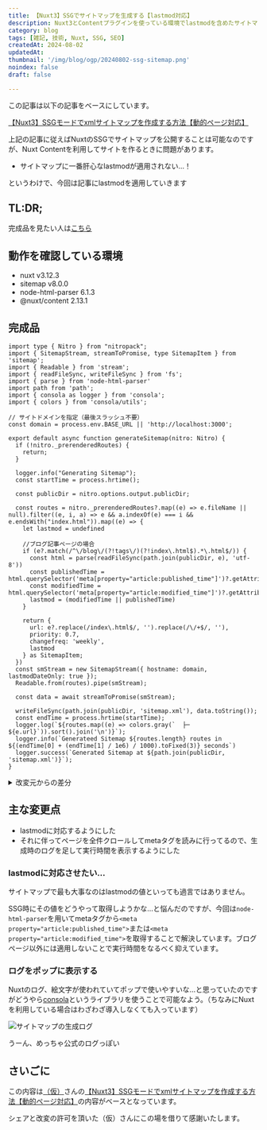 ```yaml
---
title: 【Nuxt3】SSGでサイトマップを生成する【lastmod対応】
description: Nuxt3とContentプラグインを使っている環境でlastmodを含めたサイトマップをSSGで生成する方法を解説しています。
category: blog
tags: [雑記, 技術, Nuxt, SSG, SEO]
createdAt: 2024-08-02
updatedAt: 
thumbnail: '/img/blog/ogp/20240802-ssg-sitemap.png'
noindex: false
draft: false

---
```


この記事は以下の記事をベースにしています。

[【Nuxt3】SSGモードでxmlサイトマップを作成する方法【動的ページ対応】](https://zenn.dev/kakkokari_gtyih/articles/db1aed4fed6054)

上記の記事に従えばNuxtのSSGでサイトマップを公開することは可能なのですが、Nuxt Contentを利用してサイトを作るときに問題があります。
- サイトマップに一番肝心なlastmodが適用されない…！


というわけで、今回は記事にlastmodを適用していきます

## TL:DR;
完成品を見たい人は[こちら](#完成品)

## 動作を確認している環境
- nuxt v3.12.3
- sitemap v8.0.0
- node-html-parser 6.1.3
- @nuxt/content 2.13.1


## 完成品
```ts[generate-sitemap.ts]
import type { Nitro } from "nitropack";
import { SitemapStream, streamToPromise, type SitemapItem } from 'sitemap';
import { Readable } from 'stream';
import { readFileSync, writeFileSync } from 'fs';
import { parse } from 'node-html-parser'
import path from 'path';
import { consola as logger } from 'consola';
import { colors } from 'consola/utils';

// サイトドメインを指定（最後スラッシュ不要）
const domain = process.env.BASE_URL || 'http://localhost:3000';

export default async function generateSitemap(nitro: Nitro) {
  if (!nitro._prerenderedRoutes) {
    return;
  }

  logger.info("Generating Sitemap");
  const startTime = process.hrtime();

  const publicDir = nitro.options.output.publicDir;

  const routes = nitro._prerenderedRoutes?.map((e) => e.fileName || null).filter((e, i, a) => e && a.indexOf(e) === i && e.endsWith("index.html")).map((e) => {
    let lastmod = undefined

    //ブログ記事ページの場合
    if (e?.match(/^\/blog\/(?!tags\/)(?!index\.html$).*\.html$/)) {
      const html = parse(readFileSync(path.join(publicDir, e), 'utf-8'))
      const publishedTime = html.querySelector('meta[property="article:published_time"]')?.getAttribute('content')
      const modifiedTime = html.querySelector('meta[property="article:modified_time"]')?.getAttribute('content')
      lastmod = (modifiedTime || publishedTime)
    }

    return {
      url: e?.replace(/index\.html$/, '').replace(/\/+$/, ''),
      priority: 0.7,
      changefreq: 'weekly',
      lastmod
    } as SitemapItem;
  })
  const smStream = new SitemapStream({ hostname: domain, lastmodDateOnly: true });
  Readable.from(routes).pipe(smStream);

  const data = await streamToPromise(smStream);

  writeFileSync(path.join(publicDir, 'sitemap.xml'), data.toString());
  const endTime = process.hrtime(startTime);
  logger.log(`${routes.map((e) => colors.gray(`  ├─ ${e.url}`)).sort().join('\n')}`);
  logger.info(`Generateed Sitemap ${routes.length} routes in ${(endTime[0] + (endTime[1] / 1e6) / 1000).toFixed(3)} seconds`)
  logger.success(`Generated Sitemap at ${path.join(publicDir, 'sitemap.xml')}`);
}
```

<details>
<summary>改変元からの差分</summary>

```diff
--- before.ts
+++ after.ts
@@ -1,32 +1,51 @@
 import type { Nitro } from "nitropack";
-import { SitemapStream, streamToPromise, SitemapItem } from 'sitemap';
+import { SitemapStream, streamToPromise, type SitemapItem } from 'sitemap';
 import { Readable } from 'stream';
-import { writeFileSync } from 'fs';
+import { readFileSync, writeFileSync } from 'fs';
+import { parse } from 'node-html-parser'
 import path from 'path';
+import { consola as logger } from 'consola';
+import { colors } from 'consola/utils';
 
 // サイトドメインを指定（最後スラッシュ不要）
-const domain = "https://YOUR_DOMAIN";
+const domain = process.env.BASE_URL || 'http://localhost:3000';
 
-export default async function genSitemap(nitro: Nitro) {
-    if (!nitro._prerenderedRoutes) {
-        return;
+export default async function generateSitemap(nitro: Nitro) {
+  if (!nitro._prerenderedRoutes) {
+    return;
+  }
+
+  logger.info("Generating Sitemap");
+  const startTime = process.hrtime();
+
+  const publicDir = nitro.options.output.publicDir;
+
+  const routes = nitro._prerenderedRoutes?.map((e) => e.fileName || null).filter((e, i, a) => e && a.indexOf(e) === i && e.endsWith("index.html")).map((e) => {
+    let lastmod = undefined
+
+    //ブログ記事ページの場合
+    if (e?.match(/^\/blog\/(?!tags\/)(?!index\.html$).*\.html$/)) {
+      const html = parse(readFileSync(path.join(publicDir, e), 'utf-8'))
+      const publishedTime = html.querySelector('meta[property="article:published_time"]')?.getAttribute('content')
+      const modifiedTime = html.querySelector('meta[property="article:modified_time"]')?.getAttribute('content')
+      lastmod = (modifiedTime || publishedTime)
     }
 
-    const publicDir = nitro.options.output.publicDir;
-
-    const routes = nitro._prerenderedRoutes?.map((e) => e.fileName || null).filter((e, i, a) => e && a.indexOf(e) === i && e.endsWith("index.html")).map((e) => {
-        return {
-            url: e?.replace(/index\.html$/, ''),
-	    
-	    // この辺の値は各自調整して下さい
-            changefreq: 'weekly',
-            priority: .7,
-        } as SitemapItem;
-    });
-    const smStream = new SitemapStream({ hostname: domain });
-    Readable.from(routes).pipe(smStream);
-
-    const data = await streamToPromise(smStream);
-
-    writeFileSync(path.join(publicDir, 'sitemap.xml'), data.toString());
+    return {
+      url: e?.replace(/index\.html$/, '').replace(/\/+$/, ''),
+      priority: 0.7,
+      changefreq: 'weekly',
+      lastmod
+    } as SitemapItem;
+  })
+  const smStream = new SitemapStream({ hostname: domain, lastmodDateOnly: true });
+  Readable.from(routes).pipe(smStream);
+
+  const data = await streamToPromise(smStream);
+
+  writeFileSync(path.join(publicDir, 'sitemap.xml'), data.toString());
+  const endTime = process.hrtime(startTime);
+  logger.log(`${routes.map((e) => colors.gray(`  ├─ ${e.url}`)).sort().join('\n')}`);
+  logger.info(`Generateed Sitemap ${routes.length} routes in ${(endTime[0] + (endTime[1] / 1e6) / 1000).toFixed(3)} seconds`)
+  logger.success(`Generated Sitemap at ${path.join(publicDir, 'sitemap.xml')}`);
 }
```

</details>

## 主な変更点
- lastmodに対応するようにした
- それに伴ってページを全件クロールしてmetaタグを読みに行ってるので、生成時のログを足して実行時間を表示するようにした

### lastmodに対応させたい…
サイトマップで最も大事なのはlastmodの値といっても過言ではありません。

SSG時にその値をどうやって取得しようかな…と悩んだのですが、今回は`node-html-parser`を用いてmetaタグから`<meta property="article:published_time">`または`<meta property="article:modified_time">`を取得することで解決しています。ブログページ以外には適用しないことで実行時間をなるべく抑えています。

### ログをポップに表示する
Nuxtのログ、絵文字が使われていてポップで使いやすいな…と思っていたのですがどうやら[consola](https://github.com/unjs/consola)というライブラリを使うことで可能なよう。（ちなみにNuxtを利用している場合はわざわざ導入しなくても入っています）

![サイトマップの生成ログ](/img/blog/content/2024/sitemap-generation-log.png)

うーん、めっちゃ公式のログっぽい

## さいごに
この内容は[（仮）](https://github.com/kakkokari-gtyih)さんの[【Nuxt3】SSGモードでxmlサイトマップを作成する方法【動的ページ対応】](https://zenn.dev/kakkokari_gtyih/articles/db1aed4fed6054)の内容がベースとなっています。

シェアと改変の許可を頂いた（仮）さんにこの場を借りて感謝いたします。
